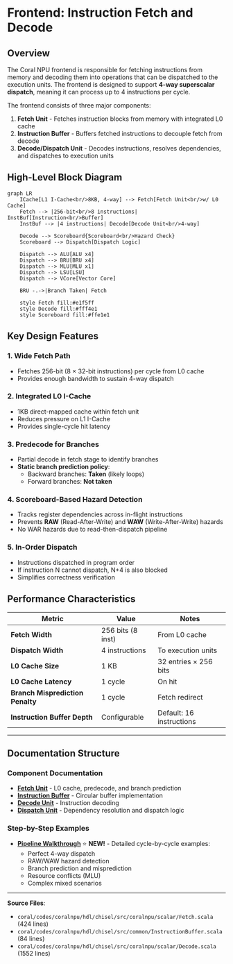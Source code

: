 # Frontend: Instruction Fetch and Decode

## Overview

The Coral NPU frontend is responsible for fetching instructions from memory and decoding them into operations that can be dispatched to the execution units. The frontend is designed to support **4-way superscalar dispatch**, meaning it can process up to 4 instructions per cycle.

The frontend consists of three major components:

1. **Fetch Unit** - Fetches instruction blocks from memory with integrated L0 cache
2. **Instruction Buffer** - Buffers fetched instructions to decouple fetch from decode
3. **Decode/Dispatch Unit** - Decodes instructions, resolves dependencies, and dispatches to execution units

## High-Level Block Diagram

```mermaid
graph LR
    ICache[L1 I-Cache<br/>8KB, 4-way] --> Fetch[Fetch Unit<br/>w/ L0 Cache]
    Fetch --> |256-bit<br/>8 instructions| InstBuf[Instruction<br/>Buffer]
    InstBuf --> |4 instructions| Decode[Decode Unit<br/>4-way]
    
    Decode --> Scoreboard{Scoreboard<br/>Hazard Check}
    Scoreboard --> Dispatch[Dispatch Logic]
    
    Dispatch --> ALU[ALU x4]
    Dispatch --> BRU[BRU x4]
    Dispatch --> MLU[MLU x1]
    Dispatch --> LSU[LSU]
    Dispatch --> VCore[Vector Core]
    
    BRU -.->|Branch Taken| Fetch
    
    style Fetch fill:#e1f5ff
    style Decode fill:#fff4e1
    style Scoreboard fill:#ffe1e1
```

## Key Design Features

### 1. **Wide Fetch Path**
- Fetches 256-bit (8 × 32-bit instructions) per cycle from L0 cache
- Provides enough bandwidth to sustain 4-way dispatch

### 2. **Integrated L0 I-Cache**
- 1KB direct-mapped cache within fetch unit
- Reduces pressure on L1 I-Cache
- Provides single-cycle hit latency

### 3. **Predecode for Branches**
- Partial decode in fetch stage to identify branches
- **Static branch prediction policy**:
  - Backward branches: **Taken** (likely loops)
  - Forward branches: **Not taken**

### 4. **Scoreboard-Based Hazard Detection**
- Tracks register dependencies across in-flight instructions
- Prevents **RAW** (Read-After-Write) and **WAW** (Write-After-Write) hazards
- No WAR hazards due to read-then-dispatch pipeline

### 5. **In-Order Dispatch**
- Instructions dispatched in program order
- If instruction N cannot dispatch, N+4 is also blocked
- Simplifies correctness verification

## Performance Characteristics

| Metric | Value | Notes |
|--------|-------|-------|
| **Fetch Width** | 256 bits (8 inst) | From L0 cache |
| **Dispatch Width** | 4 instructions | To execution units |
| **L0 Cache Size** | 1 KB | 32 entries × 256 bits |
| **L0 Cache Latency** | 1 cycle | On hit |
| **Branch Misprediction Penalty** | 1 cycle | Fetch redirect |
| **Instruction Buffer Depth** | Configurable | Default: 16 instructions |

---

## Documentation Structure

### Component Documentation

- **[Fetch Unit](fetch.md)** - L0 cache, predecode, and branch prediction
- **[Instruction Buffer](instruction_buffer.md)** - Circular buffer implementation
- **[Decode Unit](decode.md)** - Instruction decoding
- **[Dispatch Unit](dispatch.md)** - Dependency resolution and dispatch logic

### Step-by-Step Examples

- **[Pipeline Walkthrough](walkthrough.md)** ⭐ **NEW!** - Detailed cycle-by-cycle examples:
  - Perfect 4-way dispatch
  - RAW/WAW hazard detection
  - Branch prediction and misprediction
  - Resource conflicts (MLU)
  - Complex mixed scenarios

---

**Source Files**:
- `coral/codes/coralnpu/hdl/chisel/src/coralnpu/scalar/Fetch.scala` (424 lines)
- `coral/codes/coralnpu/hdl/chisel/src/common/InstructionBuffer.scala` (84 lines)
- `coral/codes/coralnpu/hdl/chisel/src/coralnpu/scalar/Decode.scala` (1552 lines)

